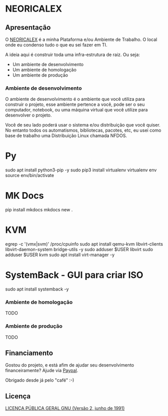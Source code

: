 # NEORICALEX

## Apresentação

O [NEORICALEX](https://neoricalex.com.br) é a minha Plataforma e/ou Ambiente de Trabalho. O local onde eu condenso tudo o que eu sei fazer em TI.

A ideia aqui é construir toda uma infra-estrutura de raiz. Ou seja:

* Um ambiente de desenvolvimento
* Um ambiente de homologação
* Um ambiente de produção

### Ambiente de desenvolvimento

O ambiente de desenvolvimento é o ambiente que você utiliza para construir o projeto, esse ambiente pertence a você, pode ser o seu computador, notebook, ou uma máquina virtual que você utilize para desenvolver o projeto.

Você de seu lado poderá usar o sistema e/ou distribuição que você quiser. No entanto todos os automatismos, bibliotecas, pacotes, etc, eu usei como base de trabalho uma Distribuição Linux chamada NFDOS.

# Py
sudo apt install python3-pip -y
sudo pip3 install virtualenv 
virtualenv env
source env/bin/activate

# MK Docs
pip install mkdocs
mkdocs new .

# KVM
egrep -c '(vmx|svm)' /proc/cpuinfo
sudo apt install qemu-kvm libvirt-clients libvirt-daemon-system bridge-utils -y
sudo adduser $USER libvirt
sudo adduser $USER kvm
sudo apt install virt-manager -y

# SystemBack - GUI para criar ISO
sudo apt install systemback -y



### Ambiente de homologação

TODO

### Ambiente de produção

TODO

## Financiamento

Gostou do projeto, e está afim de ajudar seu desenvolvimento financeiramente?
Ajude via [Paypal](https://www.paypal.me/AleexFL).

Obrigado desde já pelo "café" :-)

## Licença

[LICENÇA PÚBLICA GERAL GNU (Versão 2, junho de 1991)](./LICENSE)


